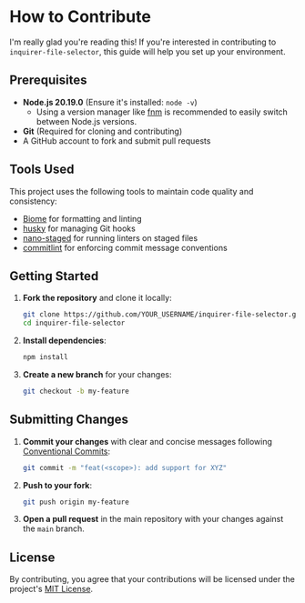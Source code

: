 # How to Contribute

I'm really glad you're reading this! If you're interested in contributing to `inquirer-file-selector`, this guide will help you set up your environment.

## Prerequisites

- **Node.js 20.19.0** (Ensure it's installed: `node -v`)
  - Using a version manager like [fnm](https://github.com/Schniz/fnm) is recommended to easily switch between Node.js versions.
- **Git** (Required for cloning and contributing)
- A GitHub account to fork and submit pull requests

## Tools Used

This project uses the following tools to maintain code quality and consistency:

- [Biome](https://biomejs.dev/) for formatting and linting
- [husky](https://github.com/typicode/husky) for managing Git hooks
- [nano-staged](https://github.com/usmanyunusov/nano-staged) for running linters on staged files
- [commitlint](https://commitlint.js.org/) for enforcing commit message conventions

## Getting Started

1. **Fork the repository** and clone it locally:
   ```sh
   git clone https://github.com/YOUR_USERNAME/inquirer-file-selector.git
   cd inquirer-file-selector
   ```
2. **Install dependencies**:
   ```sh
   npm install
   ```
3. **Create a new branch** for your changes:
   ```sh
   git checkout -b my-feature
   ```

## Submitting Changes

1. **Commit your changes** with clear and concise messages following [Conventional Commits](https://www.conventionalcommits.org/):
   ```sh
   git commit -m "feat(<scope>): add support for XYZ"
   ```
2. **Push to your fork**:
   ```sh
   git push origin my-feature
   ```
3. **Open a pull request** in the main repository with your changes against the `main` branch.

## License

By contributing, you agree that your contributions will be licensed under the project's [MIT License](LICENSE).
